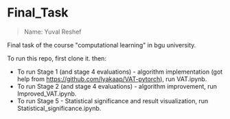# Final_Task

> Name: Yuval Reshef

Final task of the course "computational learning" in bgu university.

To run this repo, first clone it. then:

* To run Stage 1 (and stage 4 evaluations) - algorithm implementation (got help from https://github.com/lyakaap/VAT-pytorch), run VAT.ipynb.
* To run Stage 2 (and stage 4 evaluations) - algorithm improvement, run Improved_VAT.ipynb.
* To run Stage 5 - Statistical significance and result visualization, run Statistical_significance.ipynb.
